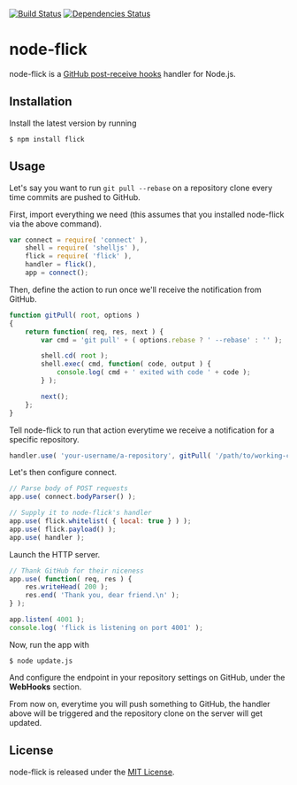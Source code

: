 [![Build Status](https://secure.travis-ci.org/romac/node-flick.png?branch=master)](https://travis-ci.org/romac/node-flick)
[![Dependencies Status](https://david-dm.org/romac/node-flick.png)](https://david-dm.org/romac/node-flick)
# node-flick

node-flick is a [GitHub post-receive hooks](https://help.github.com/articles/post-receive-hooks) handler for Node.js.

## Installation

Install the latest version by running

    $ npm install flick

## Usage

Let's say you want to run `git pull --rebase` on a repository clone every time commits are pushed to GitHub.

First, import everything we need (this assumes that you installed node-flick via the above command).

```js
var connect = require( 'connect' ),
    shell = require( 'shelljs' ),
    flick = require( 'flick' ),
    handler = flick(),
    app = connect();
```

Then, define the action to run once we'll receive the notification from GitHub.

```js
function gitPull( root, options )
{
    return function( req, res, next ) {
        var cmd = 'git pull' + ( options.rebase ? ' --rebase' : '' );

        shell.cd( root );
        shell.exec( cmd, function( code, output ) {
            console.log( cmd + ' exited with code ' + code );
        } );

        next();
    };
}
```

Tell node-flick to run that action everytime we receive a notification for a specific repository.

```js
handler.use( 'your-username/a-repository', gitPull( '/path/to/working-copy', { rebase: true } ) );
```

Let's then configure connect.

```js
// Parse body of POST requests
app.use( connect.bodyParser() );

// Supply it to node-flick's handler
app.use( flick.whitelist( { local: true } ) );
app.use( flick.payload() );
app.use( handler );
```

Launch the HTTP server.

```js
// Thank GitHub for their niceness
app.use( function( req, res ) {
    res.writeHead( 200 );
    res.end( 'Thank you, dear friend.\n' );
} );

app.listen( 4001 );
console.log( 'flick is listening on port 4001' );
```

Now, run the app with

    $ node update.js

And configure the endpoint in your repository settings on GitHub, under the **WebHooks** section.

From now on, everytime you will push something to GitHub, the handler above will be triggered and the repository clone on the server will get updated.

## License

node-flick is released under the [MIT License](http://romac.mit-license.org).
